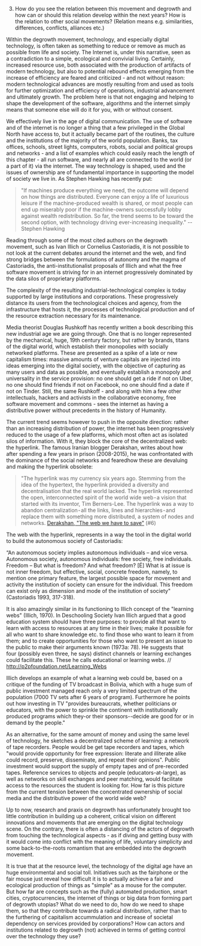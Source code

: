 3. How do you see the relation between this movement and degrowth and how can or should this relation develop within the next years? How is the relation to other social movements? (Relation means e.g. similarities, differences, conflicts, alliances etc.)

Within the degrowth movement, technology, and especially digital technology, is often taken as something to reduce or remove as much as possible from life and society. The Internet is, under this narrative, seen as a contradiction to a simple, ecological and convivial living. Certainly, increased resource use, both associated with the production of artifacts of modern technology, but also to potential rebound effects emerging from the increase of efficiency are feared and criticized - and not without reason: modern technological advances are mostly resulting from and used as tools for further optimization and efficiency of operations, industrial advancement and ultimately growth. The problem here is that not engaging and helping to shape the development of the software, algorithms and the internet simply means that someone else will do it for you, with or without consent.

We effectively live in the age of digital communication. The use of software and of the internet is no longer a thing that a few privileged in the Global North have access to, but it actually became part of the routines, the culture and the institutions of the majority of the world population. Banks, tax offices, schools, street lights, computers, robots, social and political groups and networks - and a list of examples which could easily reach the length of this chapter - all run software, and nearly all are connected to the world (or a part of it) via the internet. The way technology is shaped, used and the issues of ownership are of fundamental importance in supporting the model of society we live in. As Stephen Hawking has recently put:

> "If machines produce everything we need, the outcome will depend on how things are distributed. Everyone can enjoy a life of luxurious leisure if the machine-produced wealth is shared, or most people can end up miserably poor if the machine-owners successfully lobby against wealth redistribution. So far, the trend seems to be toward the second option, with technology driving ever-increasing inequality." 
> -- Stephen Hawking

Reading through some of the most cited authors on the degrowth movement, such as Ivan Illich or Cornelius Castoriadis, it is not possible to not look at the current debates around the internet and the web, and find strong bridges between the formulations of autonomy and the magma of Castoriadis, the anti-institutionalist proposals of Illich and what the free software movement is striving for in an internet progressively dominated by the data silos of proprietary platforms.

The complexity of the resulting industrial-technological complex is today supported by large institutions and corporations. These progressively distance its users from the technological choices and agency, from the infrastructure that hosts it, the processes of technological production and of the resource extraction necessary for its maintenance.

Media theorist Douglas Rushkoff has recently written a book describing this new industrial age we are going through. One that is no longer represented by the mechanical, huge, 19th century factory, but rather by brands, titans of the digital world, which establish their monopolies with socially networked platforms. These are presented as a spike of a late or new capitalism times: massive amounts of venture capitals are injected into ideas emerging into the digital society, with the objective of capturing as many users and data as possible, and eventually establish a monopoly and universality in the service provision: no one should get a ride if not on Uber, no one should find friends if not on Facebook, no one should find a date if not on Tinder. Still, the same Rushkoff - and along with him a few other intellectuals, hackers and activists in the collaborative economy, free software movement and commons - sees the internet as having a distributive power without precedents in the history of Humanity.

The current trend seems however to push in the opposite direction: rather than an increasing distribution of power, the internet has been progressively reduced to the usage of a few platforms, which most often act as isolated silos of information. With it, they block the core of the decentralized web: the hyperlink. The famous Iranian blogger Derakshan, writes about how after spending a few years in prison (2008-2015), he was confrontated with the dominance of the social networks and fearedhow these are devaluing and making the hyperlink obsolete: 

> "The hyperlink was my currency six years ago. Stemming from the idea of the hypertext, the hyperlink provided a diversity and decentralisation that the real world lacked. The hyperlink represented the open, interconnected spirit of the world wide web - a vision that started with its inventor, Tim Berners-Lee. The hyperlink was a way to abandon centralization - all the links, lines and hierarchies - and replace them with something more distributed, a system of nodes and networks.
> [Derakshan, "The web we have to save"](https://medium.com/matter/the-web-we-have-to-save-2eb1fe15a426) (#6)

The web with the hyperlink, represents in a way the tool in the digital world to build the autonomous society of Castoriadis:

“An autonomous society implies autonomous individuals – and vice versa. Autonomous society, autonomous individuals: free society, free individuals. Freedom – But what is freedom? And what freedom? [É] What is at issue is not inner freedom, but effective, social, concrete freedom, namely, to mention one primary feature, the largest possible space for movement and activity the institution of society can ensure for the individual. This freedom can exist only as dimension and mode of the institution of society" (Castoriadis 1993, 317-318).

It is also amazingly similar in its functioning to Illich concept of the "learning webs" (Illich, 1970). In Deschooling Society Ivan Illich argued that a good education system should have three purposes: to provide all that want to learn with access to resources at any time in their lives; make it possible for all who want to share knowledge etc. to find those who want to learn it from them; and to create opportunities for those who want to present an issue to the public to make their arguments known (1973a: 78). He suggests that four (possibly even three, he says) distinct channels or learning exchanges could facilitate this. These he calls educational or learning webs. // http://p2pfoundation.net/Learning_Webs

Illich develops an example of what a learning web could be, based on a critique of the funding of TV broadcast in Bolivia, which with a huge sum of public investment managed reach only a very limited spectrum of the population (7000 TV sets after 6 years of program). Furthermore he points out how investing in TV "provides bureaucrats, whether politicians or educators, with the power to sprinkle the continent with institutionally produced programs which they-or their sponsors--decide are good for or in demand by the people." 

As an alternative, for the same amount of money and using the same level of technology, he sketches a decentralized scheme of learning: a network of tape recorders. People would be get tape recorders and tapes, which "would provide opportunity for free expression: literate and illiterate alike could record, preserve, disseminate, and repeat their opinions". Public investment would support the supply of empty tapes and of pre-recorded tapes. Reference services to objects and people (educators-at-large), as well as networks on skill exchanges and peer matching, would facilitate access to the resources the student is looking for. How far is this picture from the current tension between the concentrated ownership of social media and the distributive power of the world wide web?

Up to now, research and praxis on degrowth has unfortunately brought too little contribution in building up a coherent, critical vision on different innovations and movements that are emerging on the digital technology scene. On the contrary, there is often a distancing of the actors of degrowth from touching the technological aspects - as if diving and getting busy with it would come into conflict with the meaning of life, voluntary simplicity and some back-to-the-roots romantism that are embedded into the degrowth movement.

It is true that at the resource level, the technology of the digital age have an huge environmental and social toll. Initiatives such as the fairphone or the fair mouse just reveal how difficult it is to actually achieve a fair and ecological production of things as "simple" as a mouse for the computer. But how far are concepts such as the (fully) automated production, smart cities, cryptocurrencies, the internet of things or big data from forming part of degrowth utopias? What do we need to do, how do we need to shape them, so that they contribute towards a radical distribution, rather than to the furthering of capitalism accummulation and increase of societal dependency on services provided by corporations? How can actors and institutions related to degrowth (not) achieved in terms of getting control over the technology they use? 
